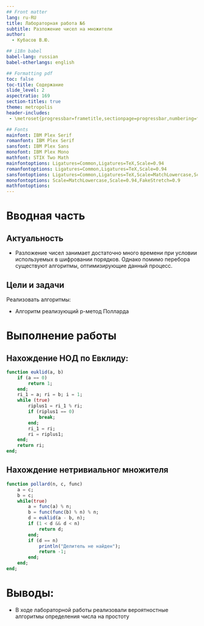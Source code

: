 ```yaml
---
## Front matter
lang: ru-RU
title: Лабораторная работа №6
subtitle: Разложение чисел на множители
author:
  - Кубасов В.Ю.

## i18n babel
babel-lang: russian
babel-otherlangs: english

## Formatting pdf
toc: false
toc-title: Содержание
slide_level: 2
aspectratio: 169
section-titles: true
theme: metropolis
header-includes:
 - \metroset{progressbar=frametitle,sectionpage=progressbar,numbering=fraction}

## Fonts
mainfont: IBM Plex Serif
romanfont: IBM Plex Serif
sansfont: IBM Plex Sans
monofont: IBM Plex Mono
mathfont: STIX Two Math
mainfontoptions: Ligatures=Common,Ligatures=TeX,Scale=0.94
romanfontoptions: Ligatures=Common,Ligatures=TeX,Scale=0.94
sansfontoptions: Ligatures=Common,Ligatures=TeX,Scale=MatchLowercase,Scale=0.94
monofontoptions: Scale=MatchLowercase,Scale=0.94,FakeStretch=0.9
mathfontoptions:
---
```


# Вводная часть

## Актуальность

- Разложение чисел занимает достаточно много времени при условии используемых в шифровании порядков. Однако помимо перебора существуют алгоритмы, оптимизирующие данный процесс.


## Цели и задачи

Реализовать алгоритмы:    
- Алгоритм реализующий p-метод Полларда

# Выполнение работы

## Нахождение НОД по Евклиду:

```julia
function euklid(a, b)
    if (a == 0)
        return 1;
    end;
    ri_1 = a; ri = b; i = 1;
    while (true) 
        riplus1 = ri_1 % ri;
        if (riplus1 == 0)
            break;
        end;
        ri_1 = ri;
        ri = riplus1;
    end;
    return ri;
end;
```

## Нахождение нетривиальног множителя

```julia
function pollard(n, c, func)
    a = c;
    b = c;
    while(true)
        a = func(a) % n;
        b = func(func(b) % n) % n;
        d = euklid(a - b, n);
        if (1 < d && d < n)
            return d;
        end;
        if (d == n)
            println("Делитель не найден");
            return -1;
        end;
    end;
end;
```

# Выводы:    

- В ходе лабораторной работы реализовали вероятностные алгоритмы определения числа на простоту
